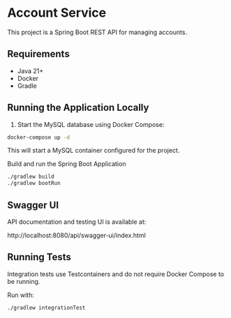 # Account Service

This project is a Spring Boot REST API for managing accounts.

## Requirements

- Java 21+
- Docker
- Gradle

## Running the Application Locally

1. Start the MySQL database using Docker Compose:

```bash
docker-compose up -d
```

This will start a MySQL container configured for the project.

Build and run the Spring Boot Application

```bash
./gradlew build
./gradlew bootRun
```

## Swagger UI

API documentation and testing UI is available at:

http://localhost:8080/api/swagger-ui/index.html

## Running Tests

Integration tests use Testcontainers and do not require Docker Compose to be running.

Run with:

```bash
./gradlew integrationTest
```